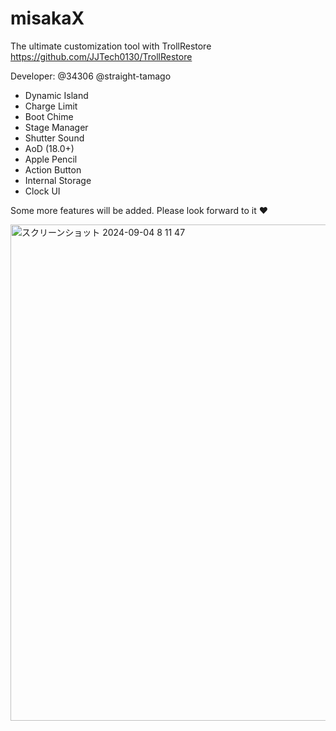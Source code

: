 # misakaX

The ultimate customization tool with TrollRestore
https://github.com/JJTech0130/TrollRestore

Developer: @34306 @straight-tamago 

- Dynamic Island
- Charge Limit
- Boot Chime
- Stage Manager
- Shutter Sound
- AoD (18.0+)
- Apple Pencil
- Action Button
- Internal Storage
- Clock UI

Some more features will be added. Please look forward to it ❤️

<img width="794" alt="スクリーンショット 2024-09-04 8 11 47" src="https://github.com/user-attachments/assets/0540715e-2758-4393-9b56-3d2c7760eab1">
